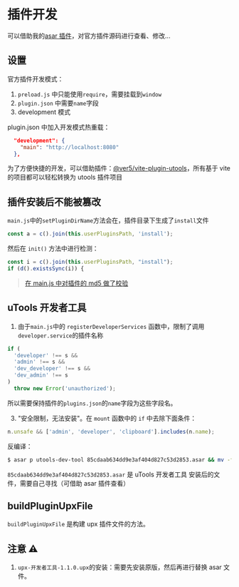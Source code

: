 # 插件开发

可以借助我的[asar 插件](https://github.com/ChandlerVer5/utools-plugin-asarer)，对官方插件源码进行查看、修改...

## 设置

官方插件开发模式：

1. `preload.js` 中只能使用`require`，需要挂载到`window`
2. `plugin.json` 中需要`name`字段
3. development 模式

plugin.json 中加入开发模式热重载：

```json
  "development": {
    "main": "http://localhost:8080"
  },
```

为了方便快捷的开发，可以借助插件：[@ver5/vite-plugin-utools](https://github.com/ChandlerVer5/-ver5-vite-plugin-utools)，所有基于 vite 的项目都可以轻松转换为 utools 插件项目

## 插件安装后不能被篡改

`main.js`中的`setPluginDirName`方法会在，插件目录下生成了`install`文件

```js
const a = c().join(this.userPluginsPath, 'install');
```

然后在 `init()` 方法中进行检测：

```js
const i = c().join(this.userPluginsPath, "install");
if (d().existsSync(i)) {
```

> [在 main.js 中对插件的 md5 做了校验](https://www.horosama.com/archives/288)

## uTools 开发者工具

1. 由于`main.js`中的 `registerDeveloperServices` 函数中，限制了调用`developer.service`的插件名称

```js
if (
  'developer' !== s &&
  'admin' !== s &&
  'dev_developer' !== s &&
  'dev_admin' !== s
)
  throw new Error('unauthorized');
```

所以需要保持插件的`plugins.json`的`name`字段为这些字段名。

3. "安全限制，无法安装"。在 `mount` 函数中的 `if` 中去除下面条件：

```js
n.unsafe && ['admin', 'developer', 'clipboard'].includes(n.name);
```

反编译：

```sh
$ asar p utools-dev-tool 85cdaab634dd9e3af404d827c53d2853.asar && mv -f 85cdaab634dd9e3af404d827c53d2853.asar /Users/bing/Library/Application\ Support/uTools/plugin
```

`85cdaab634dd9e3af404d827c53d2853.asar` 是 uTools 开发者工具 安装后的文件，需要自己寻找（可借助 asar 插件查看）

## buildPluginUpxFile

`buildPluginUpxFile` 是构建 upx 插件文件的方法。

## 注意 ⚠️

1. `upx-开发者工具-1.1.0.upx`的安装：需要先安装原版，然后再进行替换 asar 文件。
